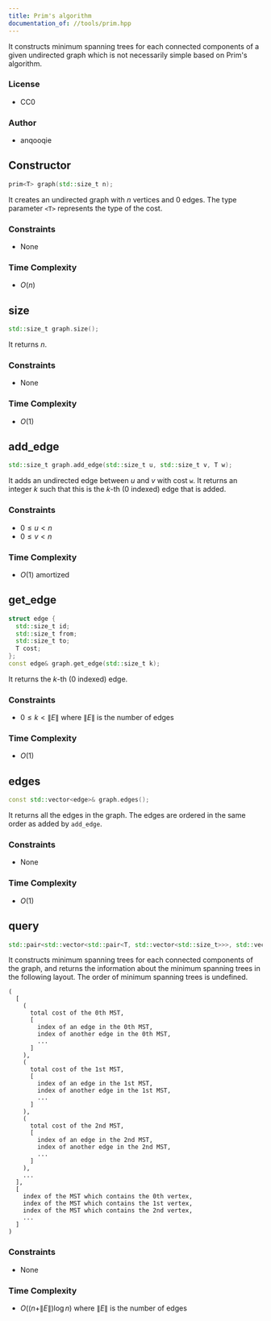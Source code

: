 ```yaml
---
title: Prim's algorithm
documentation_of: //tools/prim.hpp
---
```


It constructs minimum spanning trees for each connected components of a given undirected graph which is not necessarily simple based on Prim's algorithm.

### License
- CC0

### Author
- anqooqie

## Constructor
```cpp
prim<T> graph(std::size_t n);
```

It creates an undirected graph with $n$ vertices and $0$ edges.
The type parameter `<T>` represents the type of the cost.

### Constraints
- None

### Time Complexity
- $O(n)$

## size
```cpp
std::size_t graph.size();
```

It returns $n$.

### Constraints
- None

### Time Complexity
- $O(1)$

## add_edge
```cpp
std::size_t graph.add_edge(std::size_t u, std::size_t v, T w);
```

It adds an undirected edge between $u$ and $v$ with cost `w`.
It returns an integer $k$ such that this is the $k$-th ($0$ indexed) edge that is added.

### Constraints
- $0 \leq u < n$
- $0 \leq v < n$

### Time Complexity
- $O(1)$ amortized

## get_edge
```cpp
struct edge {
  std::size_t id;
  std::size_t from;
  std::size_t to;
  T cost;
};
const edge& graph.get_edge(std::size_t k);
```

It returns the $k$-th ($0$ indexed) edge.

### Constraints
- $0 \leq k < \|E\|$ where $\|E\|$ is the number of edges

### Time Complexity
- $O(1)$

## edges
```cpp
const std::vector<edge>& graph.edges();
```

It returns all the edges in the graph.
The edges are ordered in the same order as added by `add_edge`.

### Constraints
- None

### Time Complexity
- $O(1)$

## query
```cpp
std::pair<std::vector<std::pair<T, std::vector<std::size_t>>>, std::vector<std::size_t>> graph.query();
```

It constructs minimum spanning trees for each connected components of the graph, and returns the information about the minimum spanning trees in the following layout.
The order of minimum spanning trees is undefined.

```
(
  [
    (
      total cost of the 0th MST,
      [
        index of an edge in the 0th MST,
        index of another edge in the 0th MST,
        ...
      ]
    ),
    (
      total cost of the 1st MST,
      [
        index of an edge in the 1st MST,
        index of another edge in the 1st MST,
        ...
      ]
    ),
    (
      total cost of the 2nd MST,
      [
        index of an edge in the 2nd MST,
        index of another edge in the 2nd MST,
        ...
      ]
    ),
    ...
  ],
  [
    index of the MST which contains the 0th vertex,
    index of the MST which contains the 1st vertex,
    index of the MST which contains the 2nd vertex,
    ...
  ]
)
```

### Constraints
- None

### Time Complexity
- $O((n + \|E\|) \log n)$ where $\|E\|$ is the number of edges
